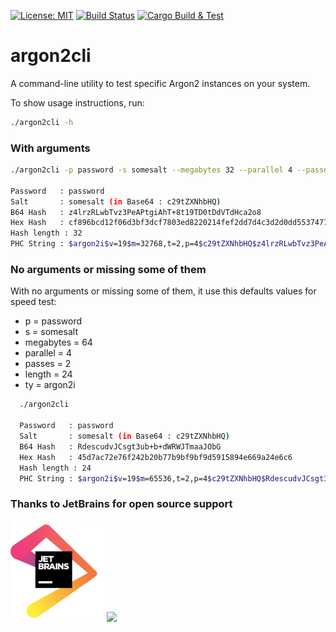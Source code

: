 [![License: MIT](https://img.shields.io/badge/License-MIT-green.svg)](https://opensource.org/licenses/MIT)
[![Build Status](https://app.travis-ci.com/Antidote1911/argon2cli.svg?branch=master)](https://app.travis-ci.com/Antidote1911/argon2cli)
[![Cargo Build & Test](https://github.com/Antidote1911/argon2cli/actions/workflows/ci.yml/badge.svg)](https://github.com/Antidote1911/argon2cli/actions/workflows/ci.yml)

# argon2cli
A command-line utility to test specific Argon2 instances on your system.

To show usage instructions, run:
```bash
./argon2cli -h
```

### With arguments
```bash
./argon2cli -p password -s somesalt --megabytes 32 --parallel 4 --passes 2 --length 32 --ty argon2i

Password   : password
Salt       : somesalt (in Base64 : c29tZXNhbHQ)
B64 Hash   : z4lrzRLwbTvz3PeAPtgiAhT+8t19TD0tDdVTdHca2o8
Hex Hash   : cf896bcd12f06d3bf3dcf7803ed8220214fef2dd7d4c3d2d0dd55374771ada8f
Hash length : 32
PHC String : $argon2i$v=19$m=32768,t=2,p=4$c29tZXNhbHQ$z4lrzRLwbTvz3PeAPtgiAhT+8t19TD0tDdVTdHca2o8
```

### No arguments or missing some of them
With no arguments or missing some of them, it use this defaults values for speed test:
- p = password
- s = somesalt
- megabytes = 64
- parallel = 4
- passes = 2
- length = 24
- ty = argon2i

```bash
  ./argon2cli

  Password   : password
  Salt       : somesalt (in Base64 : c29tZXNhbHQ)
  B64 Hash   : RdescudvJCsgt3ub+b+dWRWJTmaaJObG
  Hex Hash   : 45d7ac72e76f242b20b77b9bf9bf9d5915894e669a24e6c6
  Hash length : 24
  PHC String : $argon2i$v=19$m=65536,t=2,p=4$c29tZXNhbHQ$RdescudvJCsgt3ub+b+dWRWJTmaaJObG
```

### Thanks to JetBrains for open source support

<a href="https://www.jetbrains.com/"><img src="./jetbrains.png" alt="jetbrains" width="150"></a>
<img src='https://www.gnu.org/graphics/gplv3-with-text-136x68.png'/>


